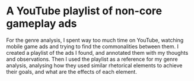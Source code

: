 # A YouTube playlist of non-core gameplay ads

For the genre analysis, I spent way too much time on YouTube, watching mobile game ads and trying to find the commonalities between them.
I created a playlist of the ads I found, and annotated them with my thoughts and observations.
Then I used the playlist as a reference for my genre analysis, analysing how they used similar rhetorical elements to achieve their goals, and what are the effects of each element.
